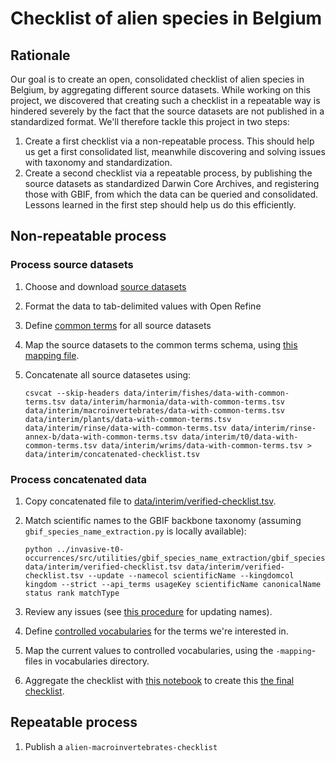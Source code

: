 # Checklist of alien species in Belgium

## Rationale

Our goal is to create an open, consolidated checklist of alien species in Belgium, by aggregating different source datasets. While working on this project, we discovered that creating such a checklist in a repeatable way is hindered severely by the fact that the source datasets are not published in a standardized format. We'll therefore tackle this project in two steps:

1. Create a first checklist via a non-repeatable process. This should help us get a first consolidated list, meanwhile discovering and solving issues with taxonomy and standardization.
2. Create a second checklist via a repeatable process, by publishing the source datasets as standardized Darwin Core Archives, and registering those with GBIF, from which the data can be queried and consolidated. Lessons learned in the first step should help us do this efficiently.

## Non-repeatable process

### Process source datasets

1. Choose and download [source datasets](data/raw)
2. Format the data to tab-delimited values with Open Refine
3. Define [common terms](data/vocabularies/common-terms.tsv) for all source datasets
4. Map the source datasets to the common terms schema, using [this mapping file](data/vocabularies/common-terms-mapping.tsv).
5. Concatenate all source datasetes using:

    ```shell
    csvcat --skip-headers data/interim/fishes/data-with-common-terms.tsv data/interim/harmonia/data-with-common-terms.tsv data/interim/macroinvertebrates/data-with-common-terms.tsv data/interim/plants/data-with-common-terms.tsv data/interim/rinse/data-with-common-terms.tsv data/interim/rinse-annex-b/data-with-common-terms.tsv data/interim/t0/data-with-common-terms.tsv data/interim/wrims/data-with-common-terms.tsv > data/interim/concatenated-checklist.tsv
    ```

### Process concatenated data

1. Copy concatenated file to [data/interim/verified-checklist.tsv](data/interim/verified-checklist.tsv).
1. Match scientific names to the GBIF backbone taxonomy (assuming `gbif_species_name_extraction.py` is locally available):

    ```shell
    python ../invasive-t0-occurrences/src/utilities/gbif_species_name_extraction/gbif_species_name_extraction.py data/interim/verified-checklist.tsv data/interim/verified-checklist.tsv --update --namecol scientificName --kingdomcol kingdom --strict --api_terms usageKey scientificName canonicalName status rank matchType
    ```

2. Review any issues (see [this procedure](docs/README.md) for updating names).
3. Define [controlled vocabularies](data/vocabularies) for the terms we're interested in.
4. Map the current values to controlled vocabularies, using the `-mapping`-files in vocabularies directory.
5. Aggregate the checklist with [this notebook](notebooks/1-peterdesmet-create-aggregated-checklist.ipynb) to create this [the final checklist](data/processed/aggregated-checklist.tsv).

## Repeatable process

1. Publish a `alien-macroinvertebrates-checklist`
